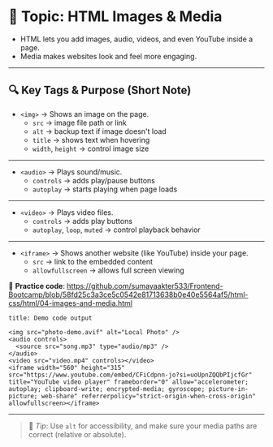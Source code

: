 # 📄 Topic: HTML Images & Media

- HTML lets you add images, audio, videos, and even YouTube inside a page.    
- Media makes websites look and feel more engaging.    

---

## 🔍 Key Tags & Purpose (Short Note)

- `<img>` → Shows an image on the page.    
    - `src` → image file path or link        
    - `alt` → backup text if image doesn't load        
    - `title` → shows text when hovering        
    - `width`, `height` → control image size
---
- `<audio>` → Plays sound/music.    
    - `controls` → adds play/pause buttons        
    - `autoplay` → starts playing when page loads        
---
- `<video>` → Plays video files.    
    - `controls` → adds play buttons        
    - `autoplay`, `loop`, `muted` → control playback behavior        
---
- `<iframe>` → Shows another website (like YouTube) inside your page.    
    - `src` → link to the embedded content        
    - `allowfullscreen` → allows full screen viewing        


🔗 **Practice code**:  https://github.com/sumayaakter533/Frontend-Bootcamp/blob/58fd25c3a3ce5c0542e81713638b0e40e5564af5/html-css/html/04-images-and-media.html

```ad-todo
title: Demo code output

<img src="photo-demo.avif" alt="Local Photo" />
<audio controls>
  <source src="song.mp3" type="audio/mp3" />
</audio>
<video src="video.mp4" controls></video>
<iframe width="560" height="315" src="https://www.youtube.com/embed/CFiCdpnn-jo?si=uoUpnZQQbPIjcfGr" title="YouTube video player" frameborder="0" allow="accelerometer; autoplay; clipboard-write; encrypted-media; gyroscope; picture-in-picture; web-share" referrerpolicy="strict-origin-when-cross-origin" allowfullscreen></iframe>
```

---

> 🧠 _Tip_: Use `alt` for accessibility, and make sure your media paths are correct (relative or absolute).